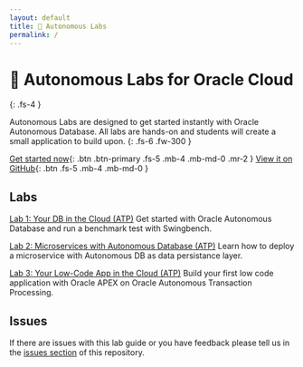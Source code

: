 ```yaml
---
layout: default
title: 🚀 Autonomous Labs
permalink: /
---
```

# 🚀 Autonomous Labs for Oracle Cloud

{: .fs-4 }

Autonomous Labs are designed to get started instantly with Oracle Autonomous Database. All labs are hands-on and students will create a small application to build upon.
{: .fs-6 .fw-300 }

[Get started now](https://alpsteam.github.io/autonomous-labs/lab-1/lab-1.html){: .btn .btn-primary .fs-5 .mb-4 .mb-md-0 .mr-2 } [View it on GitHub](https://github.com/alpsteam/autonomous-labs){: .btn .fs-5 .mb-4 .mb-md-0 }

## Labs

[Lab 1: Your DB in the Cloud (ATP)](https://alpsteam.github.io/autonomous-labs/lab-1/lab-1.html) Get started with Oracle Autonomous Database and run a benchmark test with Swingbench. 

[Lab 2: Microservices with Autonomous Database (ATP)](https://alpsteam.github.io/autonomous-labs/lab-2/lab-2.html) Learn how to deploy a microservice with Autonomous DB as data persistance layer. 

[Lab 3: Your Low-Code App in the Cloud (ATP)](https://alpsteam.github.io/autonomous-labs/lab-3/lab-3.html) Build your first low code application with Oracle APEX on Oracle Autonomous Transaction Processing.

## Issues

If there are issues with this lab guide or you have feedback please tell us in the [issues section](https://github.com/alpsteam/autonomous-labs-template/issues) of this repository.




